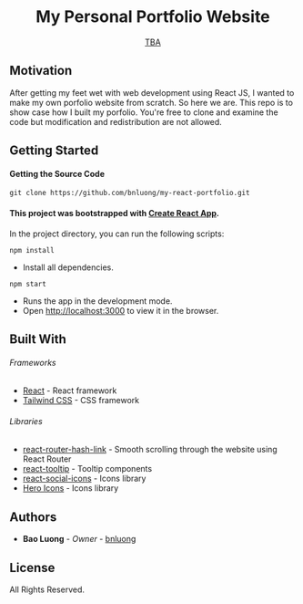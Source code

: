 <p align="center">
  <h1 align="center">My Personal Portfolio Website</h1>

  <p align="center">
    <a href="https://github.com/bnluong">TBA</a>
  </p>
</p>

## Motivation

After getting my feet wet with web development using React JS, I wanted to make my own porfolio website from scratch. So here we are. This repo is to show case how I built my porfolio. You're free to clone and examine the code but modification and redistribution are not allowed.

## Getting Started

#### Getting the Source Code

```
git clone https://github.com/bnluong/my-react-portfolio.git
```

#### This project was bootstrapped with [Create React App](https://github.com/facebook/create-react-app).

In the project directory, you can run the following scripts:

`npm install`

-   Install all dependencies.<br />

`npm start`

-   Runs the app in the development mode.<br />
-   Open [http://localhost:3000](http://localhost:3000) to view it in the browser.

## Built With

###### Frameworks

-   [React](https://reactjs.org/) - React framework
-   [Tailwind CSS](https://tailwindcss.com/) - CSS framework

###### Libraries

-   [react-router-hash-link](https://www.npmjs.com/package/react-router-hash-link) - Smooth scrolling through the website using React Router
-   [react-tooltip](https://www.npmjs.com/package/react-tooltip) - Tooltip components
-   [react-social-icons](https://www.npmjs.com/package/react-social-icons) - Icons library
-   [Hero Icons](https://heroicons.com/) - Icons library

## Authors

-   **Bao Luong** - _Owner_ - [bnluong](https://github.com/bnluong)

## License

All Rights Reserved.
